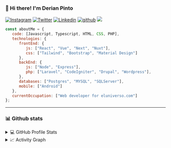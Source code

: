### 👋 Hi there! I'm Derian Pinto

[![Instagram](https://img.shields.io/badge/mishaec95-%23E4405F.svg?style=for-the-badge&logo=Instagram&logoColor=white)](https://www.instagram.com/mishaec95/)
[![Twitter](https://img.shields.io/badge/pintoderian-%231DA1F2.svg?style=for-the-badge&logo=Twitter&logoColor=white)](https://www.twitter.com/pintoderian/)
[![Linkedin](https://img.shields.io/badge/pintoderian-%231DA1F2.svg?style=for-the-badge&logo=Linkedin&logoColor=white)](https://www.linkedin.com/in/pintoderian//)
[![github](https://img.shields.io/badge/pintoderian-12100E.svg?style=for-the-badge&logo=github&logoColor=white)](https://github.com/pintoderian/)
![](https://komarev.com/ghpvc/?username=pintoderian&label=PROFILE+VIEWS&style=for-the-badge&color=brightgreen)

```js
const aboutMe = {
   code: [Javascript, Typescript, HTML, CSS, PHP],
   technologies: {
      frontEnd: {
         js: ["React", "Vue", "Next", "Nuxt"],
         css: ["Tailwind", "Bootstrap", "Material Design"]
      },
      backEnd: {
         js: ["Node", "Express"],
         php: ["Laravel", "CodeIgniter", "Drupal", "Wordpress"],
      },
      databases: ["Postgres", "MYSQL", "SQLServer"],
      mobile: ["Android"]
   },
   currentOccupation: ["Web developer for eluniverso.com"]
};
```

--- 

### 📊 Github stats

<details> 
  <summary>💻 GitHub Profile Stats</summary>
  <br/>
    <p align="center"><a href="https://github.com/anuraghazra/github-readme-stats"><img alt="pintoderian's Github Stats" src="https://github-readme-stats.vercel.app/api/?username=pintoderian&show_icons=true&count_private=true&theme=default&hide_border=true&bg_color=fff&title_color=00E676&icon_color=00E676" height="192px"/></a>
  <a href="https://github.com/anuraghazra/github-readme-stats"><img alt="pintoderian's Top Languages" src="https://github-readme-stats.vercel.app/api/top-langs/?username=pintoderian&langs_count=8&layout=compact&theme=default&hide_border=true&bg_color=fff&title_color=000&icon_color=000&hide=Jupyter%20Notebook" height="192px"/></a></p>
</details>

<details>
  <summary>📈 Activity Graph</summary>
  <br/>
<p align="center"><a href="https://github.com/ashutosh00710/github-readme-activity-graph"><img alt="pintoderian's Activity Graph" src="https://activity-graph.herokuapp.com/graph/?username=pintoderian&bg_color=fff&color=000&line=00E676&point=000&hide_border=true" /></a></p>
</details>

